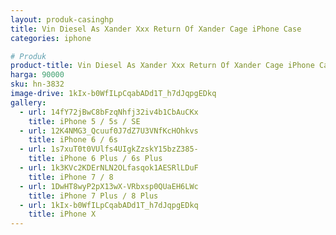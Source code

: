 ```yaml
---
layout: produk-casinghp
title: Vin Diesel As Xander Xxx Return Of Xander Cage iPhone Case
categories: iphone

# Produk
product-title: Vin Diesel As Xander Xxx Return Of Xander Cage iPhone Case
harga: 90000
sku: hn-3832
image-drive: 1kIx-b0WfILpCqabADd1T_h7dJqpgEDkq
gallery:
  - url: 14fY72jBwC8bFzqNhfj32iv4b1CbAuCKx
    title: iPhone 5 / 5s / SE
  - url: 12K4NMG3_Qcuuf0J7dZ7U3VNfKcHOhkvs
    title: iPhone 6 / 6s
  - url: 1s7xuT0t0VUlfs4UIgkZzskY15bzZ385-
    title: iPhone 6 Plus / 6s Plus
  - url: 1k3KVc2KDErNLN2OLfasqok1AESRlLDuF
    title: iPhone 7 / 8
  - url: 1DwHT8wyP2pX13wX-VRbxsp0QUaEH6LWc
    title: iPhone 7 Plus / 8 Plus
  - url: 1kIx-b0WfILpCqabADd1T_h7dJqpgEDkq
    title: iPhone X
---
```

